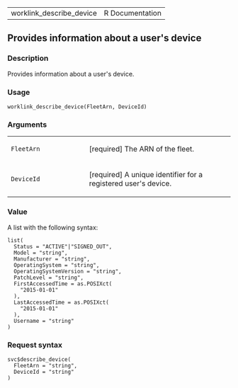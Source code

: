 <table style="width: 100%;">
<tbody>
<tr class="odd">
<td>worklink_describe_device</td>
<td style="text-align: right;">R Documentation</td>
</tr>
</tbody>
</table>

## Provides information about a user's device

### Description

Provides information about a user's device.

### Usage

    worklink_describe_device(FleetArn, DeviceId)

### Arguments

<table>
<colgroup>
<col style="width: 35%" />
<col style="width: 65%" />
</colgroup>
<tbody>
<tr class="odd">
<td><code id="worklink_describe_device_:_FleetArn">FleetArn</code></td>
<td><p>[required] The ARN of the fleet.</p></td>
</tr>
<tr class="even">
<td><code id="worklink_describe_device_:_DeviceId">DeviceId</code></td>
<td><p>[required] A unique identifier for a registered user's
device.</p></td>
</tr>
</tbody>
</table>

### Value

A list with the following syntax:

    list(
      Status = "ACTIVE"|"SIGNED_OUT",
      Model = "string",
      Manufacturer = "string",
      OperatingSystem = "string",
      OperatingSystemVersion = "string",
      PatchLevel = "string",
      FirstAccessedTime = as.POSIXct(
        "2015-01-01"
      ),
      LastAccessedTime = as.POSIXct(
        "2015-01-01"
      ),
      Username = "string"
    )

### Request syntax

    svc$describe_device(
      FleetArn = "string",
      DeviceId = "string"
    )
